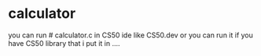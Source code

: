 # calculator
you can run # calculator.c in CS50 ide like CS50.dev or you can run it if you have CS50 library that i put it in .... 
